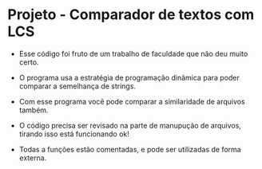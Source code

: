 # Projeto - Comparador de textos com LCS

- Esse código foi fruto de um trabalho de faculdade que não deu muito certo.

- O programa usa a estratégia de programação dinâmica para poder comparar a semelhança de strings.

- Com esse programa você pode comparar a similaridade de arquivos também.

- O código precisa ser revisado na parte de manupução de arquivos, tirando isso está funcionando ok!

- Todas a funções estão comentadas, e pode ser utilizadas de forma externa.

